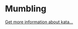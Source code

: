 Mumbling
=
[Get more information about kata...](https://www.codewars.com//kata//kata/5667e8f4e3f572a8f2000039)